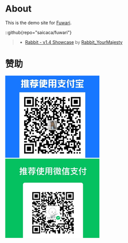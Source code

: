 # About
This is the demo site for [Fuwari](https://github.com/saicaca/fuwari).

::github{repo="saicaca/fuwari"}


> - [Rabbit - v1.4 Showcase](https://civitai.com/posts/586908) by [Rabbit_YourMajesty](https://civitai.com/user/Rabbit_YourMajesty)

# 赞助

<img src="/src/content/spec/about.assets/alipay.jpg" style="display: inline; margin-right: 10px; width: 300px;" alt="alipay" />
<img src="/src/content/spec/about.assets/wechat.jpg" style="display: inline; width: 300px;" alt="wechat" />
